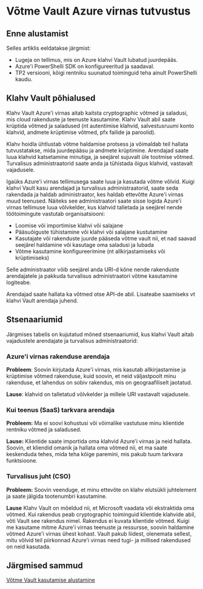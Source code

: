 <properties
    pageTitle="Azure'i virnas klahvi Vault Sissejuhatus | Microsoft Azure'i"
    description="Siit saate teada, kuidas Azure'i virnas klahvi Vault haldab võtmed ja saladused"
    services="azure-stack"
    documentationCenter=""
    authors="rlfmendes"
    manager="natmack"
    editor=""/>

<tags
    ms.service="azure-stack"
    ms.workload="na"
    ms.tgt_pltfrm="na"
    ms.devlang="na"
    ms.topic="get-started-article"
    ms.date="09/26/2016"
    ms.author="ricardom"/>

# <a name="introduction-to-key-vault-in-azure-stack"></a>Võtme Vault Azure virnas tutvustus #

## <a name="before-you-start"></a>Enne alustamist

Selles artiklis eeldatakse järgmist:

- Lugeja on tellimus, mis on Azure klahvi Vault lubatud juurdepääs.
- Azure'i PowerShelli SDK on konfigureeritud ja saadaval.
- TP2 versiooni, kõigi rentniku suunatud toiminguid teha ainult PowerShelli kaudu.

## <a name="key-vault-basics"></a>Klahv Vault põhialused

Klahv Vault Azure'i virnas aitab kaitsta cryptographic võtmed ja saladusi, mis cloud rakenduste ja teenuste kasutamine. Klahv Vault abil saate krüptida võtmed ja saladused (nt autentimise klahvid, salvestusruumi konto klahvid, andmete krüptimise võtmed, pfx failide ja paroolid).

Klahv hoidla ühtlustab võtme haldamise protsess ja võimaldab teil hallata tutvustatakse, mida juurdepääsu ja andmete krüptimine. Arendajad saate luua klahvid katsetamine minutiga, ja seejärel sujuvalt üle tootmise võtmed. Turvalisus administraatorid saate anda ja tühistada õigus klahvid, vastavalt vajadusele.

Igaüks Azure'i virnas tellimusega saate luua ja kasutada võtme võlvid. Kuigi klahvi Vault kasu arendajad ja turvalisus administraatorid, saate seda rakendada ja haldab administraator, kes haldab ettevõtte Azure'i virnas muud teenused. Näiteks see administraatori saate sisse logida Azure'i virnas tellimuse luua võlvkelder, kus klahvid talletada ja seejärel nende töötoimingute vastutab organisatsiooni:

- Loomise või importimise klahvi või salajane
- Pääsuõiguste tühistamine või klahvi või salajane kustutamine
- Kasutajate või rakenduste juurde pääseda võtme vault nii, et nad saavad seejärel haldamine või kasutage oma saladusi ja lubada
- Võtme kasutamine konfigureerimine (nt allkirjastamiseks või krüptimiseks)

Selle administraator võib seejärel anda URI-d kõne nende rakenduste arendajatele ja pakkuda turvalisus administraatori võtme kasutamine logiteabe.

Arendajad saate hallata ka võtmed otse API-de abil. Lisateabe saamiseks vt klahvi Vault arendaja juhend.

## <a name="scenarios"></a>Stsenaariumid

Järgmises tabelis on kujutatud mõned stsenaariumid, kus klahvi Vault aitab vajadustele arendajate ja turvalisus administraatorid:


### <a name="developer-for-an-azure-stack-application"></a>Azure'i virnas rakenduse arendaja

**Probleem**: Soovin kirjutada Azure'i virnas, mis kasutab allkirjastamise ja krüptimise võtmed rakenduse, kuid soovin, et neid väljastpoolt minu rakenduse, et lahendus on sobiv rakendus, mis on geograafiliselt jaotatud.

**Lause**: klahvid on talletatud võlvkelder ja millele URI vastavalt vajadusele.


### <a name="developer-for-software-as-a-service-saas"></a>Kui teenus (SaaS) tarkvara arendaja

**Probleem:** Ma ei soovi kohustusi või võimalike vastutuse minu klientide rentniku võtmed ja saladused.

**Lause:** Klientide saate importida oma klahvid Azure'i virnas ja neid hallata. Soovin, et kliendid omanik ja hallata oma võtmed nii, et ma saate keskenduda tehes, mida teha kõige paremini, mis pakub tuum tarkvara funktsioone.


### <a name="chief-security-officer-cso"></a>Turvalisus juht (CSO)

**Probleem:** Soovin veenduge, et minu ettevõte on klahv elutsükli juhtelement ja saate jälgida tootenumbri kasutamine.

**Lause** Klahv Vault on mõeldud nii, et Microsoft vaadata või ekstraktida oma võtmed.  Kui rakendus peab cryptographic toiminguid klientide klahvide abil, võti Vault see rakendus nimel. Rakendus ei kuvata klientide võtmed.  Kuigi me kasutame mitme Azure'i virnas teenuste ja ressursse, soovin haldamine võtmed Azure'i virnas ühest kohast. Vault pakub liidest, olenemata sellest, mitu võlvid teil piirkonnad Azure'i virnas need tugi- ja millised rakendused on neid kasutada.

## <a name="next-steps"></a>Järgmised sammud

[Võtme Vault kasutamise alustamine](azure-stack-kv-getting-started.md)
